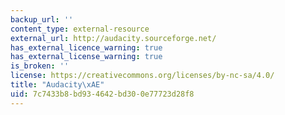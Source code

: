 ```yaml
---
backup_url: ''
content_type: external-resource
external_url: http://audacity.sourceforge.net/
has_external_licence_warning: true
has_external_license_warning: true
is_broken: ''
license: https://creativecommons.org/licenses/by-nc-sa/4.0/
title: "Audacity\xAE"
uid: 7c7433b8-bd93-4642-bd30-0e77723d28f8
---
```


